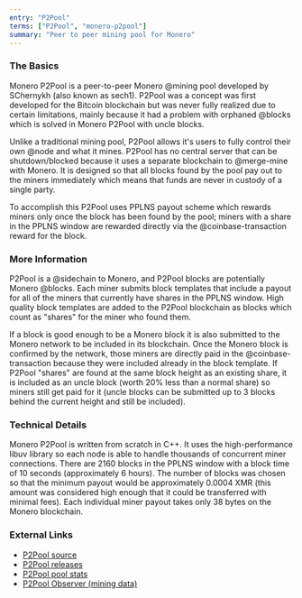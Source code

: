 ```yaml
---
entry: "P2Pool"
terms: ["P2Pool", "monero-p2pool"]
summary: "Peer to peer mining pool for Monero"
---
```


### The Basics

Monero P2Pool is a peer-to-peer Monero @mining pool developed by SChernykh (also known as sech1).
P2Pool was a concept was first developed for the Bitcoin blockchain but was never fully realized due to certain limitations, mainly because it had a problem with orphaned @blocks which is solved in Monero P2Pool with uncle blocks.

Unlike a traditional mining pool, P2Pool allows it's users to fully control their own @node and what it mines.
P2Pool has no central server that can be shutdown/blocked because it uses a separate blockchain to @merge-mine with Monero.
It is designed so that all blocks found by the pool pay out to the miners immediately which means that funds are never in custody of a single party.

To accomplish this P2Pool uses PPLNS payout scheme which rewards miners only once the block has been found by the pool; miners with a share in the PPLNS window are rewarded directly via the @coinbase-transaction reward for the block.

### More Information

P2Pool is a @sidechain to Monero, and P2Pool blocks are potentially Monero @blocks.
Each miner submits block templates that include a payout for all of the miners that currently have shares in the PPLNS window.
High quality block templates are added to the P2Pool blockchain as blocks which count as "shares" for the miner who found them.

If a block is good enough to be a Monero block it is also submitted to the Monero network to be included in its blockchain.
Once the Monero block is confirmed by the network, those miners are directly paid in the @coinbase-transaction because they were included already in the block template.
If P2Pool "shares" are found at the same block height as an existing share, it is included as an uncle block (worth 20% less than a normal share) so miners still get paid for it (uncle blocks can be submitted up to 3 blocks behind the current height and still be included).

### Technical Details

Monero P2Pool is written from scratch in C++. It uses the high-performance libuv library so each node is able to handle thousands of concurrent miner connections.
There are 2160 blocks in the PPLNS window with a block time of 10 seconds (approximately 6 hours).
The number of blocks was chosen so that the minimum payout would be approximately 0.0004 XMR (this amount was considered high enough that it could be transferred with minimal fees).
Each individual miner payout takes only 38 bytes on the Monero blockchain.

### External Links

- [P2Pool source](https://github.com/SChernykh/p2pool)
- [P2Pool releases](https://github.com/SChernykh/p2pool/releases)
- [P2Pool pool stats](https://p2pool.io)
- [P2Pool Observer (mining data)](https://p2pool.observer)
